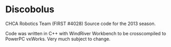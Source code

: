 Discobolus
=========

CHCA Robotics Team (FIRST #4028) Source code for the 2013 season.

Code was written in C++ with WindRiver Workbench to be crosscompiled to PowerPC vxWorks. Very much subject to change.